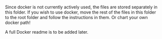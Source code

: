 Since docker is not currently actively used, the files are stored separately in this folder. If you wish to use docker, move the rest of the files in this folder to the root folder and follow the instructions in them. Or chart your own docker path!

A full Docker readme is to be added later.
